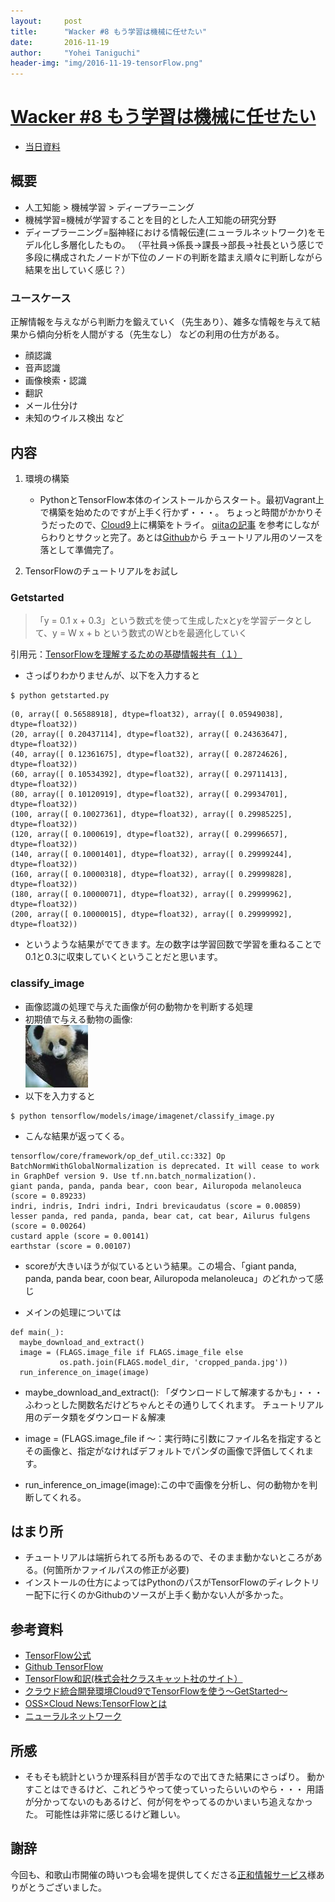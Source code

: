 ```yaml
---
layout:     post
title:      "Wacker #8 もう学習は機械に任せたい"
date:       2016-11-19
author:     "Yohei Taniguchi"
header-img: "img/2016-11-19-tensorFlow.png"
---
```

# [Wacker #8 もう学習は機械に任せたい](https://wacker.doorkeeper.jp/events/53284)

- [当日資料](http://www.slideshare.net/KosukeSugahara/wacker-8-69308235)

## 概要
- 人工知能 > 機械学習 > ディープラーニング
- 機械学習=機械が学習することを目的とした人工知能の研究分野
- ディープラーニング=脳神経における情報伝達(ニューラルネットワーク)をモデル化し多層化したもの。
（平社員→係長→課長→部長→社長という感じで多段に構成されたノードが下位のノードの判断を踏まえ順々に判断しながら結果を出していく感じ？）

### ユースケース
正解情報を与えながら判断力を鍛えていく（先生あり）、雑多な情報を与えて結果から傾向分析を人間がする（先生なし）
などの利用の仕方がある。
 - 顔認識
 - 音声認識
 - 画像検索・認識
 - 翻訳
 - メール仕分け
 - 未知のウイルス検出
など

## 内容
1. 環境の構築
   - PythonとTensorFlow本体のインストールからスタート。最初Vagrant上で構築を始めたのですが上手く行かず・・・。
ちょっと時間がかかりそうだったので、[Cloud9](https://c9.io/)上に構築をトライ。
[qiitaの記事]((http://qiita.com/takus69/items/428d500a835ca2f514e4))
を参考にしながらわりとサクッと完了。あとは[Github](https://github.com/tensorflow/tensorflow)から
チュートリアル用のソースを落として準備完了。

2. TensorFlowのチュートリアルをお試し
### Getstarted
> 「y = 0.1 x + 0.3」という数式を使って生成したxとyを学習データとして、y = W x + b という数式のWとbを最適化していく
 
 引用元：[TensorFlowを理解するための基礎情報共有（１）](http://qiita.com/MATS_ELB/items/dfc50149d52e47e5a07b)
 
 - さっぱりわかりませんが、以下を入力すると

```
$ python getstarted.py 
```

```
(0, array([ 0.56588918], dtype=float32), array([ 0.05949038], dtype=float32))
(20, array([ 0.20437114], dtype=float32), array([ 0.24363647], dtype=float32))
(40, array([ 0.12361675], dtype=float32), array([ 0.28724626], dtype=float32))
(60, array([ 0.10534392], dtype=float32), array([ 0.29711413], dtype=float32))
(80, array([ 0.10120919], dtype=float32), array([ 0.29934701], dtype=float32))
(100, array([ 0.10027361], dtype=float32), array([ 0.29985225], dtype=float32))
(120, array([ 0.1000619], dtype=float32), array([ 0.29996657], dtype=float32))
(140, array([ 0.10001401], dtype=float32), array([ 0.29999244], dtype=float32))
(160, array([ 0.10000318], dtype=float32), array([ 0.29999828], dtype=float32))
(180, array([ 0.10000071], dtype=float32), array([ 0.29999962], dtype=float32))
(200, array([ 0.10000015], dtype=float32), array([ 0.29999992], dtype=float32))
```
- というような結果がでてきます。左の数字は学習回数で学習を重ねることで0.1と0.3に収束していくということだと思います。


### classify_image
 - 画像認識の処理で与えた画像が何の動物かを判断する処理
 - 初期値で与える動物の画像:   
 ![パンダ](../img/2016-11-19-cropped_panda.jpg) 
 - 以下を入力すると

```
$ python tensorflow/models/image/imagenet/classify_image.py                                        
```

- こんな結果が返ってくる。

```
tensorflow/core/framework/op_def_util.cc:332] Op BatchNormWithGlobalNormalization is deprecated. It will cease to work in GraphDef version 9. Use tf.nn.batch_normalization().
giant panda, panda, panda bear, coon bear, Ailuropoda melanoleuca (score = 0.89233)
indri, indris, Indri indri, Indri brevicaudatus (score = 0.00859)
lesser panda, red panda, panda, bear cat, cat bear, Ailurus fulgens (score = 0.00264)
custard apple (score = 0.00141)
earthstar (score = 0.00107)
```
- scoreが大きいほうが似ているという結果。この場合、「giant panda, panda, panda bear, coon bear, Ailuropoda melanoleuca」のどれかって感じ


- メインの処理については

```
def main(_):
  maybe_download_and_extract()
  image = (FLAGS.image_file if FLAGS.image_file else
           os.path.join(FLAGS.model_dir, 'cropped_panda.jpg'))
  run_inference_on_image(image)
```
- maybe_download_and_extract(): 「ダウンロードして解凍するかも」・・・ふわっとした関数名だけどちゃんとその通りしてくれます。
チュートリアル用のデータ類をダウンロード＆解凍
- image = (FLAGS.image_file if ～：実行時に引数にファイル名を指定するとその画像と、指定がなければデフォルトでパンダの画像で評価してくれます。  


- run_inference_on_image(image):この中で画像を分析し、何の動物かを判断してくれる。

## はまり所
- チュートリアルは端折られてる所もあるので、そのまま動かないところがある。(何箇所かファイルパスの修正が必要)
- インストールの仕方によってはPythonのパスがTensorFlowのディレクトリー配下に行くのかGithubのソースが上手く動かない人が多かった。

## 参考資料
- [TensorFlow公式](https://www.tensorflow.org/)
- [Github TensorFlow](https://github.com/tensorflow/tensorflow)
- [TensorFlow和訳(株式会社クラスキャット社のサイト）](http://tensorflow.classcat.com/)
- [クラウド統合開発環境Cloud9でTensorFlowを使う～GetStarted～](http://qiita.com/takus69/items/428d500a835ca2f514e4)
- [OSS×Cloud News:TensorFlowとは](http://www.ossnews.jp/oss_info/TensorFlow)
- [ニューラルネットワーク](http://www.geocities.co.jp/SiliconValley-Cupertino/3384/nn/NN.html)


## 所感
- そもそも統計というか理系科目が苦手なので出てきた結果にさっぱり。
動かすことはできるけど、これどうやって使っていったらいいのやら・・・
用語が分かってないのもあるけど、何が何をやってるのかいまいち追えなかった。
可能性は非常に感じるけど難しい。


## 謝辞

今回も、和歌山市開催の時いつも会場を提供してくださる[正和情報サービス](http://seiwajoho.co.jp/)様ありがとうございました。